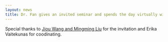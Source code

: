 ```yaml
---
layout: news
title: Dr. Fan gives an invited seminar and spends the day virtually with the Biochemistry and Molecular Biology Department at JHSPH
---
```


Special thanks to <a href="https://neuroscience.jhu.edu/research/faculty/92/lab">Jiou Wang and Mingming Liu</a> for the invitation and Erika Vaitekunas for coodinating. 
